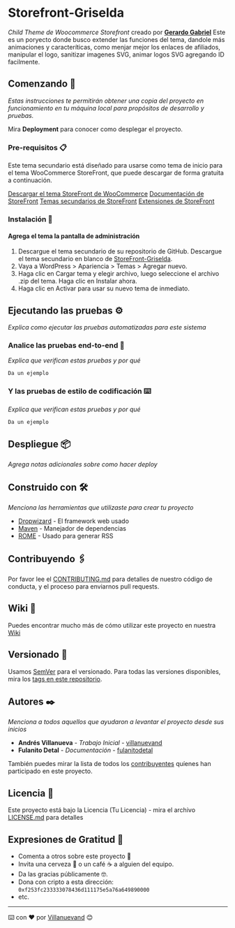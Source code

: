 # Storefront-Griselda

_Child Theme de Woocommerce Storefront_ creado por __[Gerardo Gabriel](http://curriculum.distribuidorariveragonzalez.com/)__ Este es un poryecto donde busco extender las funciones del tema, dandole más animaciones y caracteríticas, como menjar mejor los enlaces de afiliados, manipular el logo, sanitizar imagenes SVG, animar logos SVG agregando ID facilmente.

## Comenzando 🚀

_Estas instrucciones te permitirán obtener una copia del proyecto en funcionamiento en tu máquina local para propósitos de desarrollo y pruebas._

Mira **Deployment** para conocer como desplegar el proyecto.


### Pre-requisitos 📋

Este tema secundario está diseñado para usarse como tema de inicio para el tema WooCommerce StoreFront, que puede descargar de forma gratuita a continuación.

[Descargar el tema StoreFront de WooCommerce](https://wordpress.org/themes/storefront/)
[Documentación de StoreFront](http://docs.woocommerce.com/documentation/themes/storefront/)
[Temas secundarios de StoreFront](https://woocommerce.com/product-category/themes/storefront-child-theme-themes/)
[Extensiones de StoreFront](https://woocommerce.com/product-category/storefront-extensions/)

### Instalación 🔧

#### Agrega el tema la pantalla de administración

1. Descargue el tema secundario de su repositorio de GitHub. Descargue el tema secundario en blanco de [StoreFront-Griselda](https://github.com/Gergab00/Storefront-Griselda/archive/refs/heads/master.zip).
2. Vaya a WordPress > Apariencia > Temas > Agregar nuevo.
3. Haga clic en Cargar tema y elegir archivo, luego seleccione el archivo .zip del tema. Haga clic en Instalar ahora.
4. Haga clic en Activar para usar su nuevo tema de inmediato.

## Ejecutando las pruebas ⚙️

_Explica como ejecutar las pruebas automatizadas para este sistema_

### Analice las pruebas end-to-end 🔩

_Explica que verifican estas pruebas y por qué_

```
Da un ejemplo
```

### Y las pruebas de estilo de codificación ⌨️

_Explica que verifican estas pruebas y por qué_

```
Da un ejemplo
```

## Despliegue 📦

_Agrega notas adicionales sobre como hacer deploy_

## Construido con 🛠️

_Menciona las herramientas que utilizaste para crear tu proyecto_

* [Dropwizard](http://www.dropwizard.io/1.0.2/docs/) - El framework web usado
* [Maven](https://maven.apache.org/) - Manejador de dependencias
* [ROME](https://rometools.github.io/rome/) - Usado para generar RSS

## Contribuyendo 🖇️

Por favor lee el [CONTRIBUTING.md](https://gist.github.com/villanuevand/xxxxxx) para detalles de nuestro código de conducta, y el proceso para enviarnos pull requests.

## Wiki 📖

Puedes encontrar mucho más de cómo utilizar este proyecto en nuestra [Wiki](https://github.com/tu/proyecto/wiki)

## Versionado 📌

Usamos [SemVer](http://semver.org/) para el versionado. Para todas las versiones disponibles, mira los [tags en este repositorio](https://github.com/tu/proyecto/tags).

## Autores ✒️

_Menciona a todos aquellos que ayudaron a levantar el proyecto desde sus inicios_

* **Andrés Villanueva** - *Trabajo Inicial* - [villanuevand](https://github.com/villanuevand)
* **Fulanito Detal** - *Documentación* - [fulanitodetal](#fulanito-de-tal)

También puedes mirar la lista de todos los [contribuyentes](https://github.com/your/project/contributors) quíenes han participado en este proyecto. 

## Licencia 📄

Este proyecto está bajo la Licencia (Tu Licencia) - mira el archivo [LICENSE.md](LICENSE.md) para detalles

## Expresiones de Gratitud 🎁

* Comenta a otros sobre este proyecto 📢
* Invita una cerveza 🍺 o un café ☕ a alguien del equipo. 
* Da las gracias públicamente 🤓.
* Dona con cripto a esta dirección: `0xf253fc233333078436d111175e5a76a649890000`
* etc.



---
⌨️ con ❤️ por [Villanuevand](https://github.com/Villanuevand) 😊
